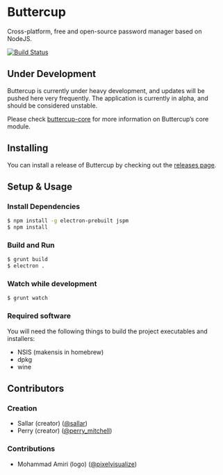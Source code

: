 # Buttercup
Cross-platform, free and open-source password manager based on NodeJS.

[![Build Status](https://travis-ci.org/buttercup-pw/buttercup.svg?branch=master)](https://travis-ci.org/buttercup-pw/buttercup)

## Under Development
Buttercup is currently under heavy development, and updates will be pushed here very frequently.
The application is currently in alpha, and should be considered unstable.

Please check [buttercup-core](https://github.com/perry-mitchell/buttercup-core) for more information on Buttercup’s core module.

## Installing
You can install a release of Buttercup by checking out the [releases page](https://github.com/buttercup-pw/buttercup/releases).

## Setup & Usage
### Install Dependencies
``` bash
$ npm install -g electron-prebuilt jspm
$ npm install
```

### Build and Run
``` bash
$ grunt build
$ electron .
```

### Watch while development
```bash
$ grunt watch
```

### Required software
You will need the following things to build the project executables and installers:
 * NSIS (makensis in homebrew)
 * dpkg
 * wine

## Contributors
### Creation
 * Sallar (creator) ([@sallar](https://twitter.com/sallar))
 * Perry (creator) ([@perry_mitchell](https://twitter.com/perry_mitchell))

### Contributions
 * Mohammad Amiri (logo) ([@pixelvisualize](https://twitter.com/pixelvisualize))

